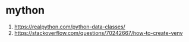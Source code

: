 # mython
1. https://realpython.com/python-data-classes/
2. https://stackoverflow.com/questions/70242667/how-to-create-venv
